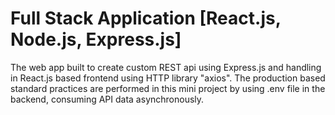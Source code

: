 # Full Stack Application [React.js, Node.js, Express.js]
The web app built to create custom REST api using Express.js and handling in React.js based frontend using HTTP library "axios". The production based standard practices are performed in this mini project by using .env file in the backend, consuming API data asynchronously.